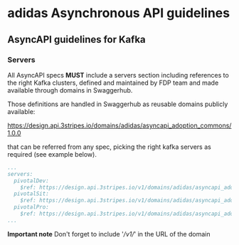 # adidas Asynchronous API guidelines

## AsyncAPI guidelines for Kafka

### Servers

All AsyncAPI specs **MUST** include a servers section including references to the right Kafka clusters, defined and maintained by FDP team and made available through domains in Swaggerhub.

Those definitions are handled in Swaggerhub as reusable domains publicly available: 

https://design.api.3stripes.io/domains/adidas/asyncapi_adoption_commons/1.0.0

that can be referred from any spec, picking the right kafka servers as required (see example below).

```yaml
...
servers:
  pivotalDev:
    $ref: https://design.api.3stripes.io/v1/domains/adidas/asyncapi_adoption_commons/1.0.0#/components/servers/pivotalDev
  pivotalSit:
    $ref: https://design.api.3stripes.io/v1/domains/adidas/asyncapi_adoption_commons/1.0.0#/components/servers/pivotalSit
  pivotalPro:
    $ref: https://design.api.3stripes.io/v1/domains/adidas/asyncapi_adoption_commons/1.0.0#/components/servers/pivotalPro
...
```
**Important note** Don't forget to include '*/v1/*' in the URL of the domain